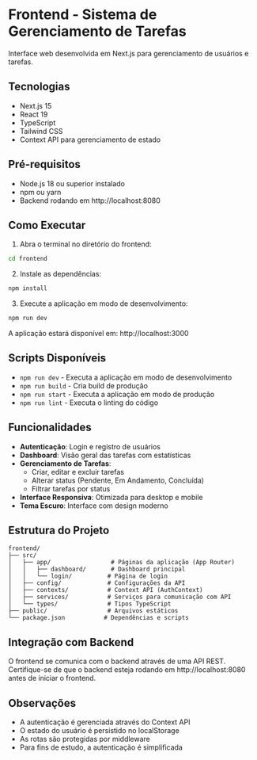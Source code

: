 # Frontend - Sistema de Gerenciamento de Tarefas

Interface web desenvolvida em Next.js para gerenciamento de usuários e tarefas.

## Tecnologias

- Next.js 15
- React 19
- TypeScript
- Tailwind CSS
- Context API para gerenciamento de estado

## Pré-requisitos

- Node.js 18 ou superior instalado
- npm ou yarn
- Backend rodando em http://localhost:8080

## Como Executar

1. Abra o terminal no diretório do frontend:

```bash
cd frontend
```

2. Instale as dependências:

```bash
npm install
```

3. Execute a aplicação em modo de desenvolvimento:

```bash
npm run dev
```

A aplicação estará disponível em: http://localhost:3000

## Scripts Disponíveis

- `npm run dev` - Executa a aplicação em modo de desenvolvimento
- `npm run build` - Cria build de produção
- `npm run start` - Executa a aplicação em modo de produção
- `npm run lint` - Executa o linting do código

## Funcionalidades

- **Autenticação**: Login e registro de usuários
- **Dashboard**: Visão geral das tarefas com estatísticas
- **Gerenciamento de Tarefas**: 
  - Criar, editar e excluir tarefas
  - Alterar status (Pendente, Em Andamento, Concluída)
  - Filtrar tarefas por status
- **Interface Responsiva**: Otimizada para desktop e mobile
- **Tema Escuro**: Interface com design moderno

## Estrutura do Projeto

```
frontend/
├── src/
│   ├── app/                 # Páginas da aplicação (App Router)
│   │   ├── dashboard/       # Dashboard principal
│   │   └── login/          # Página de login
│   ├── config/             # Configurações da API
│   ├── contexts/           # Context API (AuthContext)
│   ├── services/           # Serviços para comunicação com API
│   └── types/              # Tipos TypeScript
├── public/                 # Arquivos estáticos
└── package.json           # Dependências e scripts
```

## Integração com Backend

O frontend se comunica com o backend através de uma API REST. Certifique-se de que o backend esteja rodando em http://localhost:8080 antes de iniciar o frontend.

## Observações

- A autenticação é gerenciada através do Context API
- O estado do usuário é persistido no localStorage
- As rotas são protegidas por middleware
- Para fins de estudo, a autenticação é simplificada
